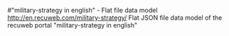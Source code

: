 #"military-strategy in english" - Flat file data model
http://en.recuweb.com/military-strategy/
Flat JSON file data model of the recuweb portal "military-strategy in english"
